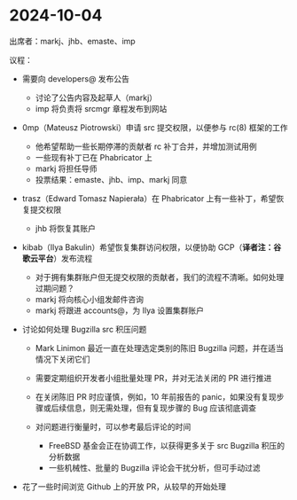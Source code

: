 # 2024-10-04

出席者：markj、jhb、emaste、imp

议程：

* 需要向 developers@ 发布公告

  * 讨论了公告内容及起草人（markj）
  * imp 将负责将 srcmgr 章程发布到网站

* 0mp（Mateusz Piotrowski）申请 src 提交权限，以便参与 rc(8) 框架的工作

  * 他希望帮助一些长期停滞的贡献者 rc 补丁合并，并增加测试用例
  * 一些现有补丁已在 Phabricator 上
  * markj 将担任导师
  * 投票结果：emaste、jhb、imp、markj 同意

* trasz（Edward Tomasz Napierała）在 Phabricator 上有一些补丁，希望恢复提交权限

  * jhb 将恢复其账户

* kibab（Ilya Bakulin）希望恢复集群访问权限，以便协助 GCP（**译者注：谷歌云平台**）发布流程

  * 对于拥有集群账户但无提交权限的贡献者，我们的流程不清晰。如何处理过期问题？
  * markj 将向核心小组发邮件咨询
  * markj 将跟进 accounts@，为 Ilya 设置集群账户

* 讨论如何处理 Bugzilla src 积压问题

  * Mark Linimon 最近一直在处理选定类别的陈旧 Bugzilla 问题，并在适当情况下关闭它们
  * 需要定期组织开发者小组批量处理 PR，并对无法关闭的 PR 进行推进
  * 在关闭陈旧 PR 时应谨慎，例如，10 年前报告的 panic，如果没有复现步骤或后续信息，则无需处理，但有复现步骤的 Bug 应该彻底调查
  * 对问题进行衡量时，可以参考最后评论的时间

    * FreeBSD 基金会正在协调工作，以获得更多关于 src Bugzilla 积压的分析数据
    * 一些机械性、批量的 Bugzilla 评论会干扰分析，但可手动过滤

* 花了一些时间浏览 Github 上的开放 PR，从较早的开始处理
